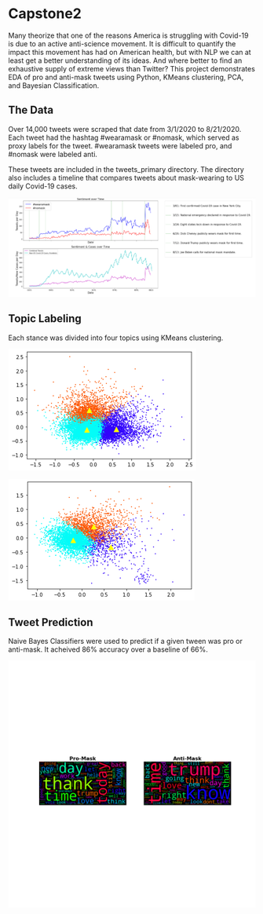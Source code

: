 # Capstone2

Many theorize that one of the reasons America is struggling with Covid-19 is due to an active anti-science movement. It is difficult to quantify the impact this movement has had on American health, but with NLP we can at least get a better understanding of its ideas. And where better to find an exhaustive supply of extreme views than Twitter? This project demonstrates EDA of pro and anti-mask tweets using Python, KMeans clustering, PCA, and Bayesian Classification.

## The Data

Over 14,000 tweets were scraped that date from 3/1/2020 to 8/21/2020. Each tweet had the hashtag #wearamask or #nomask, which served as proxy labels for the tweet. #wearamask tweets were labeled pro, and #nomask were labeled anti. 

These tweets are included in the tweets_primary directory. The directory also includes a timeline that compares tweets about mask-wearing to US daily Covid-19 cases. 


![Timeline](https://raw.githubusercontent.com/brendanquinn612/Masks_of_Twitter/master/imd/timeline.png)

## Topic Labeling

Each stance was divided into four topics using KMeans clustering. 

![pos_cluster](https://raw.githubusercontent.com/brendanquinn612/Masks_of_Twitter/master/imd/c.png)

![neg_cluster](https://raw.githubusercontent.com/brendanquinn612/Masks_of_Twitter/master/imd/c2.png)

## Tweet Prediction

Naive Bayes Classifiers were used to predict if a given tween was pro or anti-mask. It acheived 86% accuracy over a baseline of 66%.

![Word_clouds](https://raw.githubusercontent.com/brendanquinn612/Masks_of_Twitter/master/imd/clouds.png)
